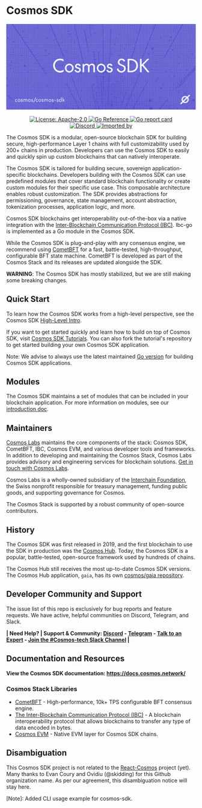 <div align="left">
  <h1> Cosmos SDK </h1>
</div>

![banner](docs/static/img/banner.svg)

<div align="center">
  <a href="https://github.com/cosmos/cosmos-sdk/blob/main/LICENSE">
    <img alt="License: Apache-2.0" src="https://img.shields.io/github/license/cosmos/cosmos-sdk.svg" />
  </a>
  <a href="https://pkg.go.dev/github.com/cosmos/cosmos-sdk">
    <img src="https://pkg.go.dev/badge/github.com/cosmos/cosmos-sdk.svg" alt="Go Reference">
  </a>
  <a href="https://goreportcard.com/report/github.com/cosmos/cosmos-sdk">
    <img alt="Go report card" src="https://goreportcard.com/badge/github.com/cosmos/cosmos-sdk" />
  </a>
</div>
<div align="center">
  <a href="https://discord.com/invite/interchain">
    <img alt="Discord" src="https://img.shields.io/discord/669268347736686612.svg" />
  </a>
  <a href="https://sourcegraph.com/github.com/cosmos/cosmos-sdk?badge">
    <img alt="Imported by" src="https://sourcegraph.com/github.com/cosmos/cosmos-sdk/-/badge.svg" />
  </a>
</div>

The Cosmos SDK is a modular, open-source blockchain SDK for building secure, high-performance Layer 1 chains with full customizability used by 200+ chains in production.   Developers can use the Cosmos SDK to easily and quickly spin up custom blockchains that can natively interoperate.

The Cosmos SDK is tailored for building secure, sovereign application-specific blockchains. Developers building with the Cosmos SDK can use predefined modules that cover standard blockchain functionality or create custom modules for their specific use case. This composable architecture enables robust customization. The SDK provides abstractions for permissioning, governance, state management, account abstraction, tokenization processes, application logic, and more.

Cosmos SDK blockchains get interoperability out-of-the-box via a native integration with the [Inter-Blockchain Communication Protocol (IBC)](https://github.com/cosmos/ibc-go). Ibc-go is implemented as a Go module in the Cosmos SDK. 

While the Cosmos SDK is plug-and-play with any consensus engine, we recommend using [CometBFT](https://github.com/cometbft/cometbft) for a fast, battle-tested, high-throughput, configurable BFT state machine. CometBFT is developed as part of the Cosmos Stack and its releases are updated alongside the SDK.

**WARNING**: The Cosmos SDK has mostly stabilized, but we are still making some breaking changes.

## Quick Start

To learn how the Cosmos SDK works from a high-level perspective, see the Cosmos SDK [High-Level Intro](https://docs.cosmos.network/main/intro/overview).

If you want to get started quickly and learn how to build on top of Cosmos SDK, visit [Cosmos SDK Tutorials](https://tutorials.cosmos.network). You can also fork the tutorial's repository to get started building your own Cosmos SDK application.

Note: We advise to always use the latest maintained [Go version](https://go.dev/dl/) for building Cosmos SDK applications.

## Modules

The Cosmos SDK maintains a set of modules that can be included in your blockchain application.  For more information
on modules, see our [introduction doc](./x/README.md).

## Maintainers
[Cosmos Labs](https://cosmoslabs.io/) maintains the core components of the stack: Cosmos SDK, CometBFT, IBC, Cosmos EVM, and various developer tools and frameworks. In addition to developing and maintaining the Cosmos Stack, Cosmos Labs provides advisory and engineering services for blockchain solutions. [Get in touch with Cosmos Labs](https://www.cosmoslabs.io/contact).

Cosmos Labs is a wholly-owned subsidiary of the [Interchain Foundation](https://interchain.io/), the Swiss nonprofit responsible for treasury management, funding public goods, and supporting governance for Cosmos. 

The Cosmos Stack is supported by a robust community of open-source contributors. 

## History
The Cosmos SDK was first released in 2019, and the first blockchain to use the SDK in production was the [Cosmos Hub](https://hub.cosmos.network/main). Today, the Cosmos SDK is a popular, battle-tested, open-source framework used by hundreds of chains.

The Cosmos Hub still receives the most up-to-date Cosmos SDK versions. The Cosmos Hub application, `gaia`, has its own [cosmos/gaia repository](https://github.com/cosmos/gaia). 

## Developer Community and Support

The issue list of this repo is exclusively for bug reports and feature requests. We have active, helpful communities on Discord, Telegram, and Slack.

**| Need Help? | Support & Community: [Discord](https://discord.com/invite/interchain) - [Telegram](https://t.me/CosmosOG) - [Talk to an Expert](https://cosmos.network/interest-form) - [Join the #Cosmos-tech Slack Channel](https://forms.gle/A8jawLgB8zuL1FN36) |**

## Documentation and Resources
**View the Cosmos SDK documentation: https://docs.cosmos.network/**

### Cosmos Stack Libraries

- [CometBFT](https://github.com/cometbft/cometbft) - High-performance, 10k+ TPS configurable BFT consensus engine.
- [The Inter-Blockchain Communication Protocol (IBC)](https://github.com/cosmos/ibc-go/) - A blockchain interoperability protocol that allows blockchains to transfer any type of data encoded in bytes.
- [Cosmos EVM](https://github.com/cosmos/evm) - Native EVM layer for Cosmos SDK chains. 

## Disambiguation

This Cosmos SDK project is not related to the [React-Cosmos](https://github.com/react-cosmos/react-cosmos) project (yet). Many thanks to Evan Coury and Ovidiu (@skidding) for this Github organization name. As per our agreement, this disambiguation notice will stay here.


[Note]: Added CLI usage example for cosmos-sdk.